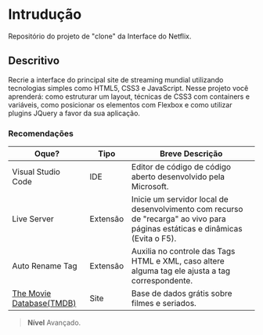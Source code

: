 # Intrudução
Repositório do projeto de "clone" da Interface do Netflix.

## Descritivo
Recrie a interface do principal site de streaming mundial utilizando tecnologias simples como HTML5, CSS3 e JavaScript. Nesse projeto você aprenderá: como estruturar um layout, técnicas de CSS3 com containers e variáveis, como posicionar os elementos com Flexbox e como utilizar plugins JQuery a favor da sua aplicação.

### Recomendações
|Oque?|Tipo|Breve Descrição|
|-----|----|---------------|
|Visual Studio Code|IDE|Editor de código de código aberto desenvolvido pela Microsoft.|
|Live Server|Extensão|Inicie um servidor local de desenvolvimento com recurso de "recarga" ao vivo para páginas estáticas e dinâmicas (Evita o F5).|
|Auto Rename Tag|Extensão|Auxilia no controle das Tags HTML e XML, caso altere alguma tag ele ajusta a tag correspondente.|
|[The Movie Database(TMDB)](https://www.themoviedb.org/ "Ao clicar você será redirecionado para o site")|Site|Base de dados grátis sobre filmes e seriados.|


> **Nível** Avançado.
